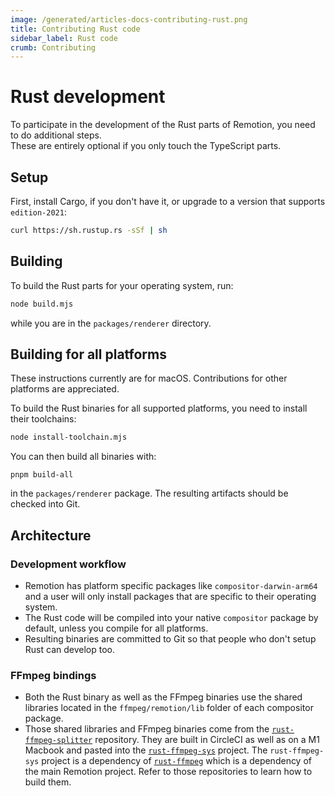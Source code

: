 ```yaml
---
image: /generated/articles-docs-contributing-rust.png
title: Contributing Rust code
sidebar_label: Rust code
crumb: Contributing
---
```


# Rust development

To participate in the development of the Rust parts of Remotion, you need to do additional steps.  
These are entirely optional if you only touch the TypeScript parts.

## Setup

First, install Cargo, if you don't have it, or upgrade to a version that supports `edition-2021`:

```sh
curl https://sh.rustup.rs -sSf | sh
```

## Building

To build the Rust parts for your operating system, run:

```sh
node build.mjs
```

while you are in the `packages/renderer` directory.

## Building for all platforms

These instructions currently are for macOS. Contributions for other platforms are appreciated.

To build the Rust binaries for all supported platforms, you need to install their toolchains:

```sh
node install-toolchain.mjs
```

You can then build all binaries with:

```
pnpm build-all
```

in the `packages/renderer` package. The resulting artifacts should be checked into Git.

## Architecture

### Development workflow

- Remotion has platform specific packages like `compositor-darwin-arm64` and a user will only install packages that are specific to their operating system.
- The Rust code will be compiled into your native `compositor` package by default, unless you compile for all platforms.
- Resulting binaries are committed to Git so that people who don't setup Rust can develop too.

### FFmpeg bindings

- Both the Rust binary as well as the FFmpeg binaries use the shared libraries located in the `ffmpeg/remotion/lib` folder of each compositor package.
- Those shared libraries and FFmpeg binaries come from the [`rust-ffmpeg-splitter`](https://github.com/remotion-dev/rust-ffmpeg-splitter) repository. They are built in CircleCI as well as on a M1 Macbook and pasted into the [`rust-ffmpeg-sys`](https://github.com/remotion-dev/rust-ffmpeg-sys) project. The `rust-ffmpeg-sys` project is a dependency of [`rust-ffmpeg`](https://github.com/remotion-dev/rust-ffmpeg) which is a dependency of the main Remotion project. Refer to those repositories to learn how to build them.
